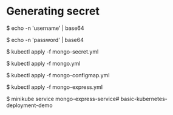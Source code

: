 # Generating secret  
$ echo -n 'username' | base64  

$ echo -n 'password' | base64

$ kubectl apply -f mongo-secret.yml

$ kubectl apply -f mongo.yml

$ kubectl apply -f mongo-configmap.yml

$ kubectl apply -f mongo-express.yml

$ minikube service mongo-express-service# basic-kubernetes-deployment-demo
